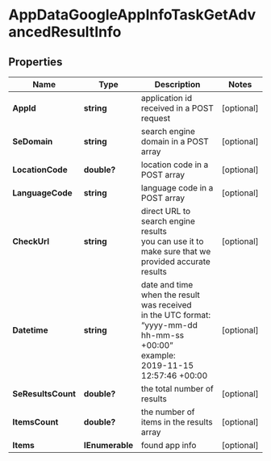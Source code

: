 # AppDataGoogleAppInfoTaskGetAdvancedResultInfo


## Properties

| Name | Type | Description | Notes |
|------------ | ------------- | ------------- | -------------|
**AppId** | **string** | application id received in a POST request |[optional]|
**SeDomain** | **string** | search engine domain in a POST array |[optional]|
**LocationCode** | **double?** | location code in a POST array |[optional]|
**LanguageCode** | **string** | language code in a POST array |[optional]|
**CheckUrl** | **string** | direct URL to search engine results<br>you can use it to make sure that we provided accurate results |[optional]|
**Datetime** | **string** | date and time when the result was received<br>in the UTC format: “yyyy-mm-dd hh-mm-ss +00:00”<br>example:<br>2019-11-15 12:57:46 +00:00 |[optional]|
**SeResultsCount** | **double?** | the total number of results |[optional]|
**ItemsCount** | **double?** | the number of items in the results array |[optional]|
**Items** | **IEnumerable<BaseAppDataSerpElementItem>** | found app info |[optional]|